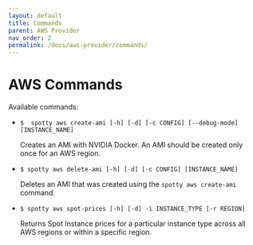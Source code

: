 ```yaml
---
layout: default
title: Commands
parent: AWS Provider
nav_order: 2
permalink: /docs/aws-provider/commands/
---
```


# AWS Commands

Available commands:

  - `$  spotty aws create-ami [-h] [-d] [-c CONFIG] [--debug-mode] [INSTANCE_NAME]`

    Creates an AMI with NVIDIA Docker. An AMI should be created only once for an AWS region.

  - `$ spotty aws delete-ami [-h] [-d] [-c CONFIG] [INSTANCE_NAME]`

    Deletes an AMI that was created using the `spotty aws create-ami` command.

  - `$ spotty aws spot-prices [-h] [-d] -i INSTANCE_TYPE [-r REGION]`

    Returns Spot Instance prices for a particular instance type across all AWS regions or within a specific region.
